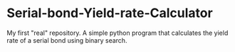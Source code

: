 # Serial-bond-Yield-rate-Calculator
My first "real" repository. A simple python program that calculates the yield rate of a serial bond using binary search.
